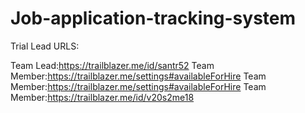 # Job-application-tracking-system

Trial Lead URLS:

Team Lead:https://trailblazer.me/id/santr52
Team Member:https://trailblazer.me/settings#availableForHire
Team Member:https://trailblazer.me/settings#availableForHire
Team Member:https://trailblazer.me/id/v20s2me18
